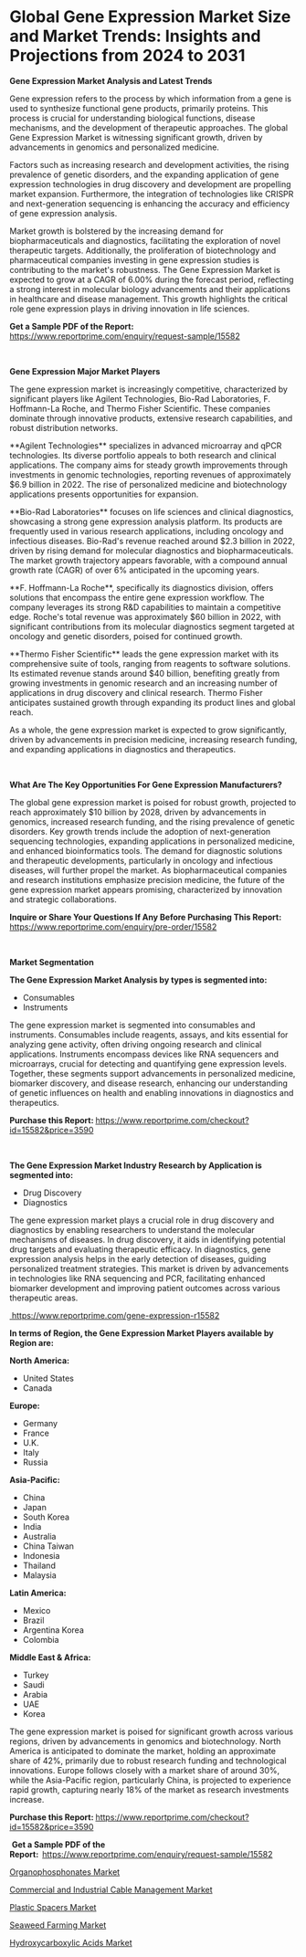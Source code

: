 <p><h1>Global Gene Expression Market Size and Market Trends: Insights and Projections from 2024 to 2031</h1></p><p><strong>Gene Expression Market Analysis and Latest Trends</strong></p>
<p><p>Gene expression refers to the process by which information from a gene is used to synthesize functional gene products, primarily proteins. This process is crucial for understanding biological functions, disease mechanisms, and the development of therapeutic approaches. The global Gene Expression Market is witnessing significant growth, driven by advancements in genomics and personalized medicine. </p><p>Factors such as increasing research and development activities, the rising prevalence of genetic disorders, and the expanding application of gene expression technologies in drug discovery and development are propelling market expansion. Furthermore, the integration of technologies like CRISPR and next-generation sequencing is enhancing the accuracy and efficiency of gene expression analysis.</p><p>Market growth is bolstered by the increasing demand for biopharmaceuticals and diagnostics, facilitating the exploration of novel therapeutic targets. Additionally, the proliferation of biotechnology and pharmaceutical companies investing in gene expression studies is contributing to the market's robustness. The Gene Expression Market is expected to grow at a CAGR of 6.00% during the forecast period, reflecting a strong interest in molecular biology advancements and their applications in healthcare and disease management. This growth highlights the critical role gene expression plays in driving innovation in life sciences.</p></p>
<p><strong>Get a Sample PDF of the Report:&nbsp;</strong> <a href="https://www.reportprime.com/enquiry/request-sample/15582?utm_campaign=1102&utm_medium=2&utm_source=Github&utm_content=ia&utm_term=30112024&utm_id=gene-expression">https://www.reportprime.com/enquiry/request-sample/15582</a></p>
<p>&nbsp;</p>
<p><strong>Gene Expression Major Market Players</strong></p>
<p><p>The gene expression market is increasingly competitive, characterized by significant players like Agilent Technologies, Bio-Rad Laboratories, F. Hoffmann-La Roche, and Thermo Fisher Scientific. These companies dominate through innovative products, extensive research capabilities, and robust distribution networks.</p><p>**Agilent Technologies** specializes in advanced microarray and qPCR technologies. Its diverse portfolio appeals to both research and clinical applications. The company aims for steady growth improvements through investments in genomic technologies, reporting revenues of approximately $6.9 billion in 2022. The rise of personalized medicine and biotechnology applications presents opportunities for expansion.</p><p>**Bio-Rad Laboratories** focuses on life sciences and clinical diagnostics, showcasing a strong gene expression analysis platform. Its products are frequently used in various research applications, including oncology and infectious diseases. Bio-Rad's revenue reached around $2.3 billion in 2022, driven by rising demand for molecular diagnostics and biopharmaceuticals. The market growth trajectory appears favorable, with a compound annual growth rate (CAGR) of over 6% anticipated in the upcoming years.</p><p>**F. Hoffmann-La Roche**, specifically its diagnostics division, offers solutions that encompass the entire gene expression workflow. The company leverages its strong R&D capabilities to maintain a competitive edge. Roche's total revenue was approximately $60 billion in 2022, with significant contributions from its molecular diagnostics segment targeted at oncology and genetic disorders, poised for continued growth.</p><p>**Thermo Fisher Scientific** leads the gene expression market with its comprehensive suite of tools, ranging from reagents to software solutions. Its estimated revenue stands around $40 billion, benefiting greatly from growing investments in genomic research and an increasing number of applications in drug discovery and clinical research. Thermo Fisher anticipates sustained growth through expanding its product lines and global reach.</p><p>As a whole, the gene expression market is expected to grow significantly, driven by advancements in precision medicine, increasing research funding, and expanding applications in diagnostics and therapeutics.</p></p>
<p>&nbsp;</p>
<p><strong>What Are The Key Opportunities For Gene Expression Manufacturers?</strong></p>
<p><p>The global gene expression market is poised for robust growth, projected to reach approximately $10 billion by 2028, driven by advancements in genomics, increased research funding, and the rising prevalence of genetic disorders. Key growth trends include the adoption of next-generation sequencing technologies, expanding applications in personalized medicine, and enhanced bioinformatics tools. The demand for diagnostic solutions and therapeutic developments, particularly in oncology and infectious diseases, will further propel the market. As biopharmaceutical companies and research institutions emphasize precision medicine, the future of the gene expression market appears promising, characterized by innovation and strategic collaborations.</p></p>
<p><strong>Inquire or Share Your Questions If Any Before Purchasing This Report:</strong> <a href="https://www.reportprime.com/enquiry/pre-order/15582?utm_campaign=1102&utm_medium=2&utm_source=Github&utm_content=ia&utm_term=30112024&utm_id=gene-expression">https://www.reportprime.com/enquiry/pre-order/15582</a></p>
<p>&nbsp;</p>
<p><strong>Market Segmentation</strong></p>
<p><strong>The Gene Expression Market Analysis by types is segmented into:</strong></p>
<p><ul><li>Consumables</li><li>Instruments</li></ul></p>
<p><p>The gene expression market is segmented into consumables and instruments. Consumables include reagents, assays, and kits essential for analyzing gene activity, often driving ongoing research and clinical applications. Instruments encompass devices like RNA sequencers and microarrays, crucial for detecting and quantifying gene expression levels. Together, these segments support advancements in personalized medicine, biomarker discovery, and disease research, enhancing our understanding of genetic influences on health and enabling innovations in diagnostics and therapeutics.</p></p>
<p><strong>Purchase this Report:&nbsp;</strong><a href="https://www.reportprime.com/checkout?id=15582&price=3590&utm_campaign=1102&utm_medium=2&utm_source=Github&utm_content=ia&utm_term=30112024&utm_id=gene-expression">https://www.reportprime.com/checkout?id=15582&price=3590</a></p>
<p>&nbsp;</p>
<p><strong>The Gene Expression Market Industry Research by Application is segmented into:</strong></p>
<p><ul><li>Drug Discovery</li><li>Diagnostics</li></ul></p>
<p><p>The gene expression market plays a crucial role in drug discovery and diagnostics by enabling researchers to understand the molecular mechanisms of diseases. In drug discovery, it aids in identifying potential drug targets and evaluating therapeutic efficacy. In diagnostics, gene expression analysis helps in the early detection of diseases, guiding personalized treatment strategies. This market is driven by advancements in technologies like RNA sequencing and PCR, facilitating enhanced biomarker development and improving patient outcomes across various therapeutic areas.</p></p>
<p><a href="https://www.reportprime.com/gene-expression-r15582?utm_campaign=1102&utm_medium=2&utm_source=Github&utm_content=ia&utm_term=30112024&utm_id=gene-expression">&nbsp;https://www.reportprime.com/gene-expression-r15582</a></p>
<p><strong>In terms of Region, the Gene Expression Market Players available by Region are:</strong></p>
<p>
    <p> <strong> North America: </strong>
        <ul>
            <li>United States</li>
            <li>Canada</li>
        </ul>
        </p> 
    <p> <strong> Europe: </strong>
        <ul>
            <li>Germany</li>
            <li>France</li>
            <li>U.K.</li>
            <li>Italy</li>
            <li>Russia</li>
        </ul>
        </p> 
    <p> <strong> Asia-Pacific: </strong>
        <ul>
            <li>China</li>
            <li>Japan</li>
            <li>South Korea</li>
            <li>India</li>
            <li>Australia</li>
            <li>China Taiwan</li>
            <li>Indonesia</li>
            <li>Thailand</li>
            <li>Malaysia</li>
        </ul>
        </p> 
    <p> <strong> Latin America: </strong>
        <ul>
            <li>Mexico</li>
            <li>Brazil</li>
            <li>Argentina Korea</li>
            <li>Colombia</li>
        </ul>
        </p> 
    <p> <strong> Middle East & Africa: </strong>
        <ul>
            <li>Turkey</li>
            <li>Saudi</li>
            <li>Arabia</li>
            <li>UAE</li>
            <li>Korea</li>
        </ul>
    </p>
    </p>
<p><p>The gene expression market is poised for significant growth across various regions, driven by advancements in genomics and biotechnology. North America is anticipated to dominate the market, holding an approximate share of 42%, primarily due to robust research funding and technological innovations. Europe follows closely with a market share of around 30%, while the Asia-Pacific region, particularly China, is projected to experience rapid growth, capturing nearly 18% of the market as research investments increase.</p></p>
<p><strong>Purchase this Report: </strong><a href="https://www.reportprime.com/checkout?id=15582&price=3590&utm_campaign=1102&utm_medium=2&utm_source=Github&utm_content=ia&utm_term=30112024&utm_id=gene-expression">https://www.reportprime.com/checkout?id=15582&price=3590</a></p>
<p>&nbsp;<strong>Get a Sample PDF of the Report:&nbsp;&nbsp;</strong><a href="https://www.reportprime.com/enquiry/request-sample/15582?utm_campaign=1102&utm_medium=2&utm_source=Github&utm_content=ia&utm_term=30112024&utm_id=gene-expression">https://www.reportprime.com/enquiry/request-sample/15582</a></p>
<p><strong></strong></p>
<p><p><a href="https://www.linkedin.com/pulse/organophosphonates-market-size-share-analysis-growth-trends-qwk1c?utm_campaign=1102&utm_medium=2&utm_source=Github&utm_content=ia&utm_term=30112024&utm_id=gene-expression">Organophosphonates Market</a></p><p><a href="https://issuu.com/reportprime-2/docs/commercial-and-industrial-cable-management-market-?utm_campaign=1102&utm_medium=2&utm_source=Github&utm_content=ia&utm_term=30112024&utm_id=gene-expression">Commercial and Industrial Cable Management Market</a></p><p><a href="https://www.linkedin.com/pulse/deep-dive-plastic-spacers-market-itstrends-segmentation-competitive-qzmve?utm_campaign=1102&utm_medium=2&utm_source=Github&utm_content=ia&utm_term=30112024&utm_id=gene-expression">Plastic Spacers Market</a></p><p><a href="https://issuu.com/reportprime-2/docs/seaweed-farming-market-size-2030.pptx?utm_campaign=1102&utm_medium=2&utm_source=Github&utm_content=ia&utm_term=30112024&utm_id=gene-expression">Seaweed Farming Market</a></p><p><a href="https://www.linkedin.com/pulse/investing-hydroxycarboxylic-acids-market-trends-leading-h1tbc?utm_campaign=1102&utm_medium=2&utm_source=Github&utm_content=ia&utm_term=30112024&utm_id=gene-expression">Hydroxycarboxylic Acids Market</a></p></p>